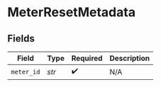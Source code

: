 # MeterResetMetadata


## Fields

| Field              | Type               | Required           | Description        |
| ------------------ | ------------------ | ------------------ | ------------------ |
| `meter_id`         | *str*              | :heavy_check_mark: | N/A                |